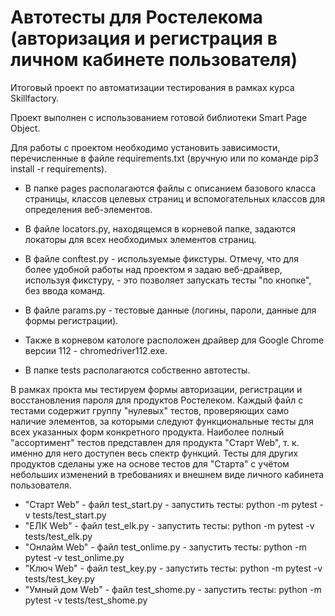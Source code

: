 # Автотесты для Ростелекома (авторизация и регистрация в личном кабинете пользователя)

Итоговый проект по автоматизации тестирования в рамках курса Skillfactory.

Проект выполнен с использованием готовой библиотеки Smart Page Object.

Для работы с проектом необходимо установить зависимости, перечисленные в файле requirements.txt (вручную или по команде pip3 install -r requirements).

* В папке pages располагаются файлы с описанием базового класса страницы, классов целевых страниц и вспомогательных классов для определения веб-элементов.

* В файле locators.py, находящемся в корневой папке, задаются локаторы для всех необходимых элементов страниц.

* В файле conftest.py - используемые фикстуры. Отмечу, что для более удобной работы над проектом я задаю веб-драйвер, используя фикстуру, - это позволяет запускать тесты "по кнопке", без ввода команд.

* В файле params.py - тестовые данные (логины, пароли, данные для формы регистрации).

* Также в корневом катологе расположен драйвер для Google Chrome версии 112 - chromedriver112.exe.


* В папке tests располагаются собственно автотесты.

В рамках прокта мы тестируем формы авторизации, регистрации и восстановления пароля для продуктов Ростелеком. Каждый файл с тестами содержит группу "нулевых" тестов, проверяющих само наличие элементов, за которыми следуют функциональные тесты для всех указанных форм конкретного продукта. 
Наиболее полный "ассортимент" тестов представлен для продукта "Старт Web", т. к. именно для него доступен весь спектр функций. Тесты для других продуктов сделаны уже на основе тестов для "Старта" с учётом небольших изменений в требованиях и внешнем виде личного кабинета пользователя.

* "Старт Web" - файл test_start.py - запустить тесты: python -m pytest -v tests/test_start.py
* "ЕЛК Web" - файл test_elk.py - запустить тесты: python -m pytest -v tests/test_elk.py
* "Онлайм Web" - файл test_onlime.py - запустить тесты: python -m pytest -v test_onlime.py
* "Ключ Web" - файл test_key.py - запустить тесты: python -m pytest -v tests/test_key.py
* "Умный дом Web" - файл test_shome.py - запустить тесты: python -m pytest -v tests/test_shome.py
